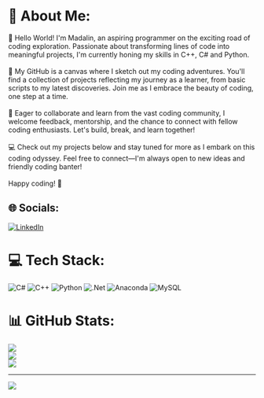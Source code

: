 # 💫 About Me:
👋 Hello World! I'm Madalin, an aspiring programmer on the exciting road of coding exploration. Passionate about transforming lines of code into meaningful projects, I'm currently honing my skills in C++, C# and Python.<br><br>🚀 My GitHub is a canvas where I sketch out my coding adventures. You'll find a collection of projects reflecting my journey as a learner, from basic scripts to my latest discoveries. Join me as I embrace the beauty of coding, one step at a time.<br><br>🌱 Eager to collaborate and learn from the vast coding community, I welcome feedback, mentorship, and the chance to connect with fellow coding enthusiasts. Let's build, break, and learn together!<br><br>💻 Check out my projects below and stay tuned for more as I embark on this coding odyssey. Feel free to connect—I'm always open to new ideas and friendly coding banter!<br><br>Happy coding! 🌈


## 🌐 Socials:
[![LinkedIn](https://img.shields.io/badge/LinkedIn-%230077B5.svg?logo=linkedin&logoColor=white)](https://linkedin.com/in/madalin-serban-b913bb247) 

# 💻 Tech Stack:
![C#](https://img.shields.io/badge/c%23-%23239120.svg?style=for-the-badge&logo=csharp&logoColor=white) ![C++](https://img.shields.io/badge/c++-%2300599C.svg?style=for-the-badge&logo=c%2B%2B&logoColor=white) ![Python](https://img.shields.io/badge/python-3670A0?style=for-the-badge&logo=python&logoColor=ffdd54) ![.Net](https://img.shields.io/badge/.NET-5C2D91?style=for-the-badge&logo=.net&logoColor=white) ![Anaconda](https://img.shields.io/badge/Anaconda-%2344A833.svg?style=for-the-badge&logo=anaconda&logoColor=white) ![MySQL](https://img.shields.io/badge/mysql-%2300000f.svg?style=for-the-badge&logo=mysql&logoColor=white)
# 📊 GitHub Stats:
![](https://github-readme-stats.vercel.app/api?username=SerbanMadalin&theme=radical&hide_border=false&include_all_commits=false&count_private=false)<br/>
![](https://github-readme-streak-stats.herokuapp.com/?user=SerbanMadalin&theme=radical&hide_border=false)<br/>
![](https://github-readme-stats.vercel.app/api/top-langs/?username=SerbanMadalin&theme=radical&hide_border=false&include_all_commits=false&count_private=false&layout=compact)

---
[![](https://visitcount.itsvg.in/api?id=SerbanMadalin&icon=0&color=1)](https://visitcount.itsvg.in)

<!-- Proudly created with GPRM ( https://gprm.itsvg.in ) -->
